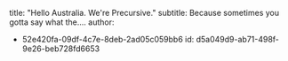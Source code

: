 title: "Hello Australia. We're Precursive."
subtitle: Because sometimes you gotta say what the....
author:
  - 52e420fa-09df-4c7e-8deb-2ad05c059bb6
id: d5a049d9-ab71-498f-9e26-beb728fd6653
